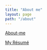 ```yaml
---
title: "About me"
layout: page
path: "/about"
---
```


[About-me](http://bit.ly/agsabtme)

[My Résumé](http://bit.ly/ags-resume)
